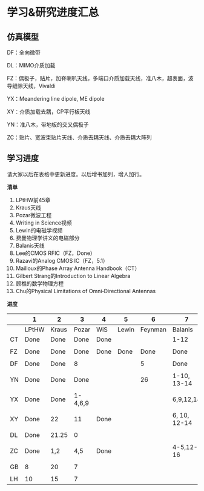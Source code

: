 # 学习&研究进度汇总

## 仿真模型

DF：全向微带

DL：MIMO介质加载

FZ：偶极子，贴片，加脊喇叭天线，多端口介质加载天线，准八木，超表面，波导缝隙天线，Vivaldi

YX：Meandering line dipole, ME dipole

XY：介质加载去耦，CP平行板天线

YN：准八木，带地板的交叉偶极子

ZC：贴片、宽波束贴片天线、介质去耦天线、介质去耦大阵列

## 学习进度

请大家以后在表格中更新进度。以后增书加列，增人加行。

**清单**

1. LPtHW前45章
2. Kraus天线
3. Pozar微波工程
4. Writing in Science视频
5. Lewin的电磁学视频
6. 费曼物理学讲义的电磁部分
7. Balanis天线
8. Lee的CMOS RFIC（FZ，Done）
9. Razavi的Analog CMOS IC（FZ，5.1）
10. Mailloux的Phase Array Antenna Handbook（CT）
11. Gilbert Strang的Introduction to Linear Algebra
12. 顾樵的数学物理方程
13. Chu的Physical Limitations of Omni‐Directional Antennas

**进度**

|      | 1     | 2     | 3     | 4    | 5     | 6       | 7           | 10       | 11     | 12   | 13 |
| ---- | ----- | ----- | ----- | ---- | ----- | ------- | ----------- | -------- | -------- | -------- | -------- |
|      | LPtHW | Kraus | Pozar | WiS  | Lewin | Feynman | Balanis     | Mailloux | Strang | Gu | Chu |
| CT   | Done  | Done  | Done  | Done |       |         | 1-12        |   1-6    |       |       |       |
|      |       |       |       |      |       |         |             |          |          |          |          |
| FZ   | Done  | Done  | Done  | Done | Done  | Done    | Done        |  | 32    | Done | 0.5 |
|      |       |       |       |      |       |         |             |          |          |          |          |
| DF   | Done  | Done  | 8     |      |       | 5       |     Done    |          |          |          |          |
|      |       |       |       |      |       |         |             |          |          |          |          |
| YN   | Done  | Done  | Done  |      |       | 26      |1-10, 13-14  |          |          |          |          |
|      |       |       |       |      |       |         |             |          |          |          |          |
| YX   | Done  | Done  |1-4,6,9|      |       |         | 6,9,12,14   |          |          |          |          |
|      |       |       |       |      |       |         |             |          |          |          |          |
| XY   | Done  | 22    | 11    | Done |       |         | 6, 10, 12-14           |          |          |          |          |
|      |       |       |       |      |       |         |             |          |          |          |          |
| DL   | Done  | 21.25 | 0     |      |       |         |             |          |          |          |          |
|      |       |       |       |      |       |         |             |          |          |          |          |
| ZC   | Done  | 1,2 | 4,5  | Done |       |         | 4-5,12-16         |          |          |          |          |
|      |       |       |       |      |       |         |             |          |          |          |          |
| GB   | 8     |20     | 7     |      |       |         |             |          |          |          |          |
|      |       |       |       |      |       |         |             |          |          |          |          |
| LH   |  10   | 15    | 7     |      |       |         |             |          |          |          |          |
